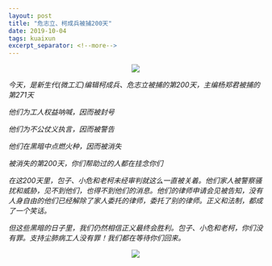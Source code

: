 ```yaml
---
layout: post
title: "危志立、柯成兵被捕200天"
date: 2019-10-04
tags: kuaixun
excerpt_separator: <!--more-->
---
```


<div style="text-align:center"><img src="/images/xsd200tian.png"></div>

<em>今天，是新生代(微工汇)编辑柯成兵、危志立被捕的第200天，主编杨郑君被捕的第271天



<em>他们为工人权益呐喊，因而被封号

<em>他们为不公仗义执言，因而被警告

<em>他们在黑暗中点燃火种，因而被消失

 

<em>被消失的第200天，你们帮助过的人都在挂念你们</em>


在这200天里，包子、小危和老柯未经审判就这么一直被关着。他们家人被警察骚扰和威胁，见不到他们，也得不到他们的消息。他们的律师申请会见被告知，没有人身自由的他们已经解除了家人委托的律师，委托了别的律师。正义和法制，都成了一个笑话。

但这些黑暗的日子里，我们仍然相信正义最终会胜利。包子、小危和老柯，你们没有罪。支持尘肺病工人没有罪！我们都在等待你们回来。


<div style="text-align:center"><img src="/images/k200tian.png"></div>
